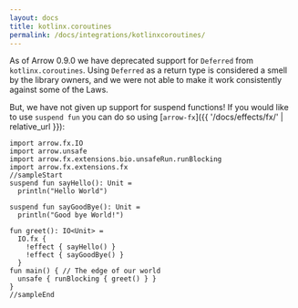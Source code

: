 ```yaml
---
layout: docs
title: kotlinx.coroutines
permalink: /docs/integrations/kotlinxcoroutines/
---
```


As of Arrow 0.9.0 we have deprecated support for `Deferred` from `kotlinx.coroutines`. Using `Deferred` as a return type is considered a smell by the library owners, and we were not able to make it work consistently against some of the Laws.

But, we have not given up support for suspend functions! If you would like to use `suspend fun` you can do so using [`arrow-fx`]({{ '/docs/effects/fx/' | relative_url }}):

```kotlin:ank:playground
import arrow.fx.IO
import arrow.unsafe
import arrow.fx.extensions.bio.unsafeRun.runBlocking
import arrow.fx.extensions.fx
//sampleStart
suspend fun sayHello(): Unit =
  println("Hello World")
  
suspend fun sayGoodBye(): Unit =
  println("Good bye World!")
  
fun greet(): IO<Unit> =
  IO.fx {
    !effect { sayHello() }
    !effect { sayGoodBye() }
  }
fun main() { // The edge of our world
  unsafe { runBlocking { greet() } }
}
//sampleEnd 
```
